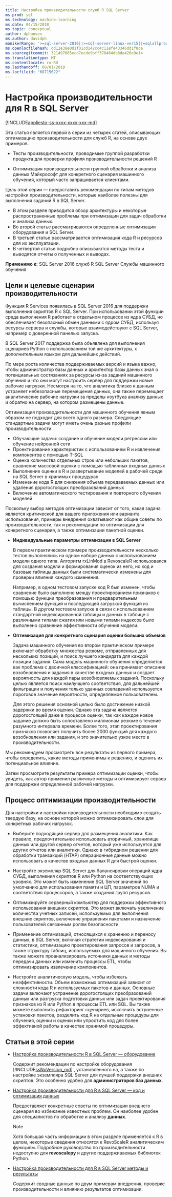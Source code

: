 ```yaml
---
title: Настройка производительности служб R SQL Server
ms.prod: sql
ms.technology: machine-learning
ms.date: 04/15/2018
ms.topic: conceptual
author: dphansen
ms.author: davidph
monikerRange: '>=sql-server-2016||>=sql-server-linux-ver15||=sqlallproducts-allversions'
ms.openlocfilehash: dd12e38e0d1f01cd142cc4c11efe43346dd1f8ce
ms.sourcegitcommit: 321497065ecd7ecde9bff378464db8da426e9e14
ms.translationtype: MT
ms.contentlocale: ru-RU
ms.lasthandoff: 08/01/2019
ms.locfileid: "68715622"
---
```

# <a name="performance-tuning-for-r-in-sql-server"></a>Настройка производительности для R в SQL Server
[!INCLUDE[appliesto-ss-xxxx-xxxx-xxx-md](../../includes/appliesto-ss-xxxx-xxxx-xxx-md.md)]

Эта статья является первой в серии из четырех статей, описывающих оптимизацию производительности для служб R, на основе двух примеров.

- Тесты производительности, проводимые группой разработки продукта для проверки профиля производительности решений R

- Оптимизация производительности группой обработки и анализа данных Майкрософт для конкретного сценария машинного обучения, который часто запрашивается клиентами.

Цель этой серии — предоставить рекомендации по типам методов настройки производительности, которые наиболее полезны для выполнения заданий R в SQL Server.

+ В этом разделе приводится обзор архитектуры и некоторые распространенные проблемы при оптимизации для задач обработки и анализа данных.
+ Во второй статье рассматриваются определенные оптимизации оборудования и SQL Server.
+ В третьей статье рассматривается оптимизация кода R и ресурсов для их эксплуатации.
+ В четвертой статье подробно описываются методы теста и выводятся отчеты о полученных и выводах.

**Применимо к:** SQL Server 2016 служб R SQL Server Службы машинного обучения

## <a name="performance-goals-and-targeted-scenarios"></a>Цели и целевые сценарии производительности

Функция R Services появилась в SQL Server 2016 для поддержки выполнения скриптов R с SQL Server. При использовании этой функции среда выполнения R работает в отдельном процессе из ядра СУБД, но обеспечивает безопасный обмен данными с ядром СУБД, используя ресурсы сервера и службы, которые взаимодействуют с SQL Server, например с доверенной панелью запуска.

В SQL Server 2017 поддержка была объявлена для выполнения сценариев Python с использованием той же архитектуры, с дополнительным языком для дальнейших действий.

По мере роста количества поддерживаемых версий и языка важно, чтобы администратор базы данных и архитектор базы данных знал о потенциальных состязаниях за ресурсы из-за заданий машинного обучения и что они могут настроить сервер для поддержки новые рабочие нагрузки. Несмотря на то, что аналитика близко к данным устраняет небезопасные перемещения данных, она также перемещает аналитические рабочие нагрузки за пределы ноутбука анализу данных и обратно на сервер, на котором размещены данные.

Оптимизация производительности для машинного обучения явным образом не подходит для всего одного размера. Следующие стандартные задачи могут иметь очень разные профили производительности.

- Обучающие задачи: создание и обучение модели регрессии или обучение нейронной сети
- Проектирование характеристик с использованием R и извлечения компонентов с помощью T-SQL
- Оценка количества отдельных строк или небольших пакетов, сравнение массовой оценки с помощью табличных входных данных
- Выполнение оценки в R и развертывание моделей в рабочей среде на SQL Server в хранимых процедурах
- Изменение кода R для снижения объема передаваемых данных или удаления дорогостоящих преобразований данных
- Включение автоматического тестирования и повторного обучения моделей

Поскольку выбор методов оптимизации зависит от того, какая задача является критической для вашего приложения или варианта использования, примеры внедрения охватывают как общие советы по производительности, так и рекомендации по оптимизации для конкретного сценария, а также оптимизации пакетной оценки.

+ **Индивидуальные параметры оптимизации в SQL Server**

    В первом практическом примере производительности несколько тестов выполнялись на одном наборе данных с использованием модели одного типа. Алгоритм rxLinMod в RevoscaleR использовался для создания модели и формирования оценок из него, но код и базовые таблицы данных были систематически изменены для проверки влияния каждого изменения.

    Например, в одном тестовом запуске код R был изменен, чтобы сравнение было выполнено между проектированием признаков с помощью функции преобразования и предварительным вычислением функций и последующей загрузкой функций из таблицы. В другом тестовом запуске в связи с использованием стандартной индексированной таблицы и данных в таблице с различными типами сжатия или новыми типами индексов было выполнено сравнение эффективности обучения модели.

+ **Оптимизация для конкретного сценария оценки больших объемов**

    Задача машинного обучения во втором практическом примере включает обработку множества резюме, отправленных для нескольких позиций, и поиск лучшего кандидата для каждой позиции задания. Сама модель машинного обучения определяется как проблема с двоичной классификацией: она принимает описание возобновления и задания в качестве входных данных и создает вероятность для каждой пары возобновляемых заданий. Поскольку целью является поиск наилучшего соответствия, для дальнейшей фильтрации и получения только удачных совпадений используется пороговое значение вероятности, определяемое пользователем.

    Для этого решения основной целью было достижение низкой задержки во время оценки. Однако эта задача является дорогостоящей даже в процессе оценки, так как каждое новое задание должно быть сопоставлено миллионам резюме в течение разумного интервала времени. Более того, этап проектирования признаков позволяет получить более 2000 функций для каждого возобновления или задания, и это значительно узкое место в производительности.

Мы рекомендуем просмотреть все результаты из первого примера, чтобы определить, какие методы применимы к решению, и оценить их потенциальное влияние.

Затем просмотрите результаты примера оптимизации оценки, чтобы увидеть, как автор применил различные методы и оптимизирует сервер для поддержки определенной рабочей нагрузки.

## <a name="performance-optimization-process"></a>Процесс оптимизации производительности

Для настройки и настройки производительности необходимо создать твердую базу, на основе которой можно оптимизировать слои для конкретных рабочих нагрузок.

- Выберите подходящий сервер для размещения аналитики. Как правило, предпочтительнее использовать вторичный, хранилище данных или другой сервер отчетов, который уже используется для других отчетов или аналитики. Однако в гибридном решении для обработки транзакций (HTAP) операционные данные можно использовать в качестве входных данных R для быстрой оценки.

- Настройте экземпляр SQL Server для балансировки операций ядра СУБД, выполнения скриптов R или Python на соответствующих уровнях. Это может быть изменение SQL Server значений по умолчанию для использования памяти и ЦП, параметров NUMA и соответствия процессоров, а также создания групп ресурсов.

- Оптимизируйте серверный компьютер для поддержки эффективного использования внешних скриптов. Это может включать увеличение количества учетных записей, используемых для выполнения внешних скриптов, включение управления пакетами и назначение пользователей связанным ролям безопасности.

- Применение оптимизаций, относящихся к хранению и переносу данных, в SQL Server, включая стратегии индексирования и статистики, оптимизацию проектирования запросов и запросов, а также структуру таблиц, используемых для машинного обучения. Вы также можете проанализировать источники данных и методы передачи данных или изменить процессы ETL, чтобы оптимизировать извлечение компонентов.

- Настройте аналитическую модель, чтобы избежать неэффективности. Объем возможных оптимизаций зависит от сложности кода R и используемых пакетов и данных. Основные задачи включают устранение дорогостоящих преобразований данных или разгрузка подготовки данных или задач проектирования признаков из R или Python в процессы ETL или SQL. Вы также можете выполнить рефакторинг сценариев, исключить встроенные установки пакетов, разделить код R на отдельные процедуры для обучения, оценки и оценки или упростить код для более эффективной работы в качестве хранимой процедуры.

## <a name="articles-in-this-series"></a>Статьи в этой серии

+ [Настройка производительности R в SQL Server — оборудование](../r/sql-server-configuration-r-services.md)

    Содержит рекомендации по настройке оборудования [!INCLUDE[ssNoVersion_md](../../includes/ssnoversion-md.md)] , установленного на, а также по настройке экземпляра SQL Server для лучшей поддержки внешних скриптов. Это особенно удобно для **администраторов баз данных**.

+ [Настройка производительности для R в SQL Server — код и оптимизация данных](../r/r-and-data-optimization-r-services.md)

    Предоставляет конкретные советы по оптимизации внешнего сценария во избежание известных проблем. Он наиболее удобен для специалистов по обработке и анализу **данных**.

    > [!NOTE]
    > Хотя большая часть информации в этом разделе применяется к R в целом, некоторые сведения относятся к RevoScaleR аналитическим функциям. Подробное руководство по производительности недоступно для **revoscalepy** и других поддерживаемых библиотек Python.
    >

+ [Настройка производительности для R в SQL Server методы и результаты](../r/performance-case-study-r-services.md)

    Содержит сводные данные по двум примерам внедрения, проверке производительности и влиянию результатов оптимизации.

